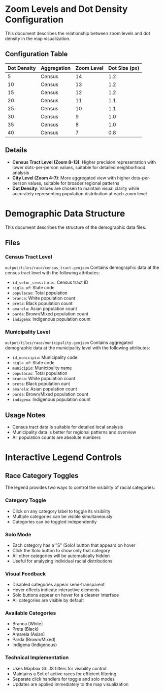 # Zoom Levels and Dot Density Configuration

This document describes the relationship between zoom levels and dot density in the map visualization.

## Configuration Table


| Dot Density | Aggregation | Zoom Level | Dot Size (px) |
|-------------|-------------|------------|---------------|
| 5          | Census      |   14        | 1.2           |
| 10          | Census      |   13       | 1.2           |
| 15          | Census      |   12      | 1.2           |
| 20          | Census      |   11      | 1.1           |
| 25          | Census      |   10      | 1.1           |
| 30          | Census      |   9       | 1.0           |
| 35          | Census      |   8       | 1.0           |
| 40          | Census      |   7       | 0.8           |


## Details

- **Census Tract Level (Zoom 8-13)**: Higher precision representation with lower dots-per-person values, suitable for detailed neighborhood analysis
- **City Level (Zoom 4-7)**: More aggregated view with higher dots-per-person values, suitable for broader regional patterns
- **Dot Density**: Values are chosen to maintain visual clarity while accurately representing population distribution at each zoom level 

# Demographic Data Structure

This document describes the structure of the demographic data files.

## Files

### Census Tract Level 

`output/tiles/race/census_tract.geojson`
Contains demographic data at the census tract level with the following attributes:
- `id_setor_censitario`: Census tract ID
- `sigla_uf`: State code
- `populacao`: Total population
- `branca`: White population count
- `preta`: Black population count
- `amarela`: Asian population count
- `parda`: Brown/Mixed population count
- `indigena`: Indigenous population count

### Municipality Level 

`output/tiles/race/municipality.geojson`
Contains aggregated demographic data at the municipality level with the following attributes:
- `id_municipio`: Municipality code
-  `sigla_uf`: State code
- `municipio`: Municipality name
- `populacao`: Total population
- `branca`: White population count
- `preta`: Black population ount
- `amarela`: Asian population count
- `parda`: Brown/Mixed population count
- `indigena`: Indigenous population count
  

## Usage Notes
- Census tract data is suitable for detailed local analysis
- Municipality data is better for regional patterns and overview
- All population counts are absolute numbers
  
# Interactive Legend Controls

## Race Category Toggles

The legend provides two ways to control the visibility of racial categories:

### Category Toggle
- Click on any category label to toggle its visibility
- Multiple categories can be visible simultaneously
- Categories can be toggled independently

### Solo Mode
- Each category has a "S" (Solo) button that appears on hover
- Click the Solo button to show only that category
- All other categories will be automatically hidden
- Useful for analyzing individual racial distributions

### Visual Feedback
- Disabled categories appear semi-transparent
- Hover effects indicate interactive elements
- Solo buttons appear on hover for a cleaner interface
- All categories are visible by default

### Available Categories
- Branca (White)
- Preta (Black)
- Amarela (Asian)
- Parda (Brown/Mixed)
- Indígena (Indigenous)

### Technical Implementation
- Uses Mapbox GL JS filters for visibility control
- Maintains a Set of active races for efficient filtering
- Separate click handlers for toggle and solo modes
- Updates are applied immediately to the map visualization
  
  